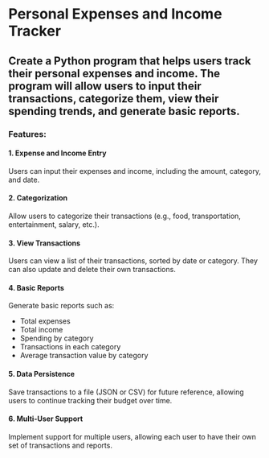 # Personal Expenses and Income Tracker

## Create a Python program that helps users track their personal expenses and income. The program will allow users to input their transactions, categorize them, view their spending trends, and generate basic reports.

### Features:

#### 1. Expense and Income Entry

Users can input their expenses and income, including the amount, category, and date.

#### 2. Categorization

Allow users to categorize their transactions (e.g., food, transportation, entertainment, salary, etc.).

#### 3. View Transactions

Users can view a list of their transactions, sorted by date or category. They can also update and delete their own transactions.

#### 4. Basic Reports

Generate basic reports such as:

-   Total expenses
-   Total income
-   Spending by category
-   Transactions in each category
-   Average transaction value by category

#### 5. Data Persistence

Save transactions to a file (JSON or CSV) for future reference, allowing users to continue tracking their budget over time.

#### 6. Multi-User Support

Implement support for multiple users, allowing each user to have their own set of transactions and reports.
